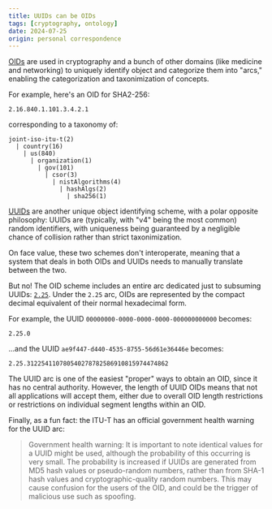 ```yaml
---
title: UUIDs can be OIDs
tags: [cryptography, ontology]
date: 2024-07-25
origin: personal correspondence
---
```


[OIDs] are used in cryptography and a bunch of other domains (like medicine
and networking) to uniquely identify object and categorize them into "arcs,"
enabling the categorization and taxonimization of concepts.

For example, here's an OID for SHA2-256:

```
2.16.840.1.101.3.4.2.1
```

corresponding to a taxonomy of:

```
joint-iso-itu-t(2)
  | country(16)
    | us(840)
      | organization(1)
        | gov(101)
          | csor(3)
            | nistAlgorithms(4)
              | hashAlgs(2)
                | sha256(1)
```

[UUIDs] are another unique object identifying scheme, with a polar opposite
philosophy: UUIDs are (typically, with "v4" being the most common) random
identifiers, with uniqueness being guaranteed by a negligible chance of
collision rather than strict taxonimization.

On face value, these two schemes don't interoperate, meaning that a system
that deals in both OIDs and UUIDs needs to manually translate between
the two.

But no! The OID scheme includes an entire arc dedicated just to
subsuming UUIDs: [`2.25`]. Under the `2.25` arc, OIDs are represented
by the compact decimal equivalent of their normal hexadecimal form.

For example, the UUID `00000000-0000-0000-0000-000000000000` becomes:

```
2.25.0
```

...and the UUID `ae9f447-d440-4535-8755-56d61e36446e` becomes:

```
2.25.312254110780540278782586910815974474862
```

The UUID arc is one of the easiest "proper" ways to obtain an OID, since it
has no central authority. However, the length of UUID OIDs means that not
all applications will accept them, either due to overall OID length restrictions
or restrictions on individual segment lengths within an OID.

Finally, as a fun fact: the ITU-T has an official
government health warning for the UUID arc:

> Government health warning: It is important to note identical values for a UUID
> might be used, although the probability of this occurring is very small.
> The probability is increased if UUIDs are generated from MD5 hash values or
> pseudo-random numbers, rather than from SHA-1 hash values and
> cryptographic-quality random numbers. This may cause confusion for the users
> of the OID, and could be the trigger of malicious use such as spoofing.

[OIDs]: https://en.wikipedia.org/wiki/Object_identifier

[UUIDs]: https://en.wikipedia.org/wiki/Universally_unique_identifier

[`2.25`]: https://www.itu.int/en/ITU-T/asn1/Pages/UUID/uuids.aspx
